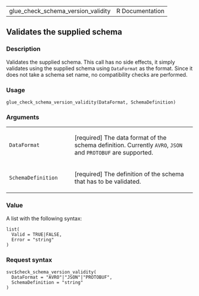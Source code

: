 <table style="width: 100%;">
<tbody>
<tr class="odd">
<td>glue_check_schema_version_validity</td>
<td style="text-align: right;">R Documentation</td>
</tr>
</tbody>
</table>

## Validates the supplied schema

### Description

Validates the supplied schema. This call has no side effects, it simply
validates using the supplied schema using `DataFormat` as the format.
Since it does not take a schema set name, no compatibility checks are
performed.

### Usage

    glue_check_schema_version_validity(DataFormat, SchemaDefinition)

### Arguments

<table>
<colgroup>
<col style="width: 35%" />
<col style="width: 65%" />
</colgroup>
<tbody>
<tr class="odd">
<td><code
id="glue_check_schema_version_validity_:_DataFormat">DataFormat</code></td>
<td><p>[required] The data format of the schema definition. Currently
<code>AVRO</code>, <code>JSON</code> and <code>PROTOBUF</code> are
supported.</p></td>
</tr>
<tr class="even">
<td><code
id="glue_check_schema_version_validity_:_SchemaDefinition">SchemaDefinition</code></td>
<td><p>[required] The definition of the schema that has to be
validated.</p></td>
</tr>
</tbody>
</table>

### Value

A list with the following syntax:

    list(
      Valid = TRUE|FALSE,
      Error = "string"
    )

### Request syntax

    svc$check_schema_version_validity(
      DataFormat = "AVRO"|"JSON"|"PROTOBUF",
      SchemaDefinition = "string"
    )
